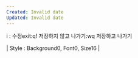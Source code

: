 ```yaml
---
Created: Invalid date
Updated: Invalid date
---
```

i : 수정exit:q! 저장하지 않고 나가기:wq 저장하고 나가기

| Style : Background0, Font0, Size16 |